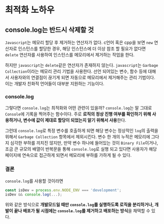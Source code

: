 # 최적화 노하우
## console.log는 반드시 삭제할 것
```Javascript```는 메모리 할당 후 제거하는 연산자가 없다. c언어 혹은 cpp을 보면 ```new``` 연산자로 인스턴스를 할당한 경우, 해당 인스턴스에 더 이상 참조 할 필요가 없다면 ```delete``` 연산자를 사용하여 인스턴스를 메모리에서 제거하는 작업을 한다.

하지만 ```javascript```는 ```delete```같은 연산자가 존재하지 않는다. ```javascript```는 ```Garbage Collection```이라는 메모리 관리 기법을 사용한다. 선언 되어있는 변수, 함수 등에 대해서 사용자와의 연결점이 끊기게 되면 자동으로 메모리에서 제거해주는 관리 기법이다. 이는 개발자 친화적 언어들이 대부분 지원하는 기능이다.
### console.log
그렇다면 ```console.log```는 최적화와 어떤 관련이 있을까? ```console.log```는 말 그대로 ```Console```에 기록을 찍어주는 함수이다. 주로 **로직의 정상 진행 여부를 확인하기 위해 사용하거나, 변수에 값이 제대로 할당이 되었는지 알기 위해서 사용**한다.

그런데 ```console.log```로 특정 변수를 호출하게 되면 해당 변수는 정상적인 ```log```의 출력을 위해서 ```Garbage Collection``` 항목에서 제외시킨다. 변수 한 개의 누적은 메모리에 그다지 심각한 부하를 끼치진 않지만, 만약 변수 하나에 들어있는 것이 ```Binary File```이거나, 조금 큰 규모의 배열이 반복문을 통해 ```console.log```로 실행 되고 있다면 사용자가 해당 페이지에 연속으로 접근하게 되면서 메모리에 부하를 가하게 될 수 있다.
### 결론
```console.log```를 사용할 것이라면
```javascript
const isDev = process.env.NODE_ENV === 'development';
isDev && console.log(...);
```
위와 같은 방식으로 **개발모드일 때만 ```console.log```를 실행하도록 로직을 분리하거나, 개발이 끝나 배포가 될 시점에는 ```console.log```를 제거하고 배포하는 방식**을 채택할 수 있다.